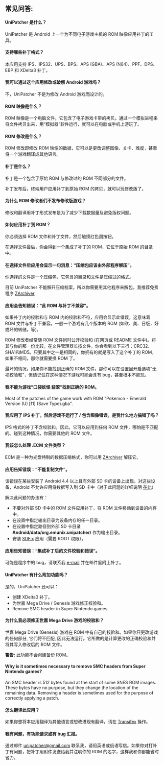 ## 常见问答:

#### UniPatcher 是什么？

UniPatcher 是 Android 上一个为不同电子游戏主机的 ROM 映像应用补丁的工具。

#### 支持哪些补丁格式？

本应用支持 IPS、IPS32、UPS、BPS、APS (GBA)、APS (N64)、PPF、DPS、EBP 和 XDelta3 补丁。

#### 我可以通过这个应用修改或破解 Android 游戏吗？

不，UniPatcher 不是为修改 Android 游戏而设计的。

#### ROM 映像是什么？

ROM 映像是一个电脑文件，它包含了电子游戏卡带的拷贝。通过一个模拟进程来将文件拷贝出来，用“模拟器”软件运行，就可以在电脑或手机上游玩了。

#### ROM 修改是什么？

ROM 修改即修改 ROM 映像的数据，它可以是更改调整图像、关卡、难度，甚至将一个游戏翻译成其他语言。

#### 补丁是什么？

补丁是一个包含了原始 ROM 与修改过的 ROM 不同部分的文件。

补丁发布后，终端用户应用补丁到原始 ROM 的拷贝，就可以玩修改版了。

#### 为什么 ROM 修改者们不发布修改版游戏？

修改和翻译用补丁形式发布是为了减少下载数据量及避免版权问题。

#### 如何应用补丁到 ROM？

你必须选择 ROM 文件和补丁文件，然后触摸红色圆按钮。

在选择文件最后，你会得到一个集成了补丁的 ROM，它位于原始 ROM 的目录中。

#### 在选择文件后应用会显示一句消息：“压缩包应该由外部程序解压”。

你选择的文件是一个压缩包，它包含的目录和文件是压缩过的格式。

目前 UniPatcher 不能解开压缩档案，所以你需要用其他程序来解包。我推荐免费程序 [ZArchiver](https://play.google.com/store/apps/details?id=ru.zdevs.zarchiver)

#### 应用会告知错误：“此 ROM 与补丁不兼容”。

如果补丁内的校验和与 ROM 内的校验和不符，应用会显示此错误，这意味着 ROM 文件与补丁不兼容。一般一个游戏有几个版本的 ROM (如欧、美、日版，好或坏的转储，等)。

ROM 修改者经常随 ROM 文件同时公开校验和 (在网页或 README 文件中)。将其与你的那一份比较，在文件管理器长按文件，你会看到以下三行：CRC32、SHA1和MD5。只要其中之一是相同的，你拥有的就是写入了这个补丁的 ROM，如果不相同，那你就需要换 ROM 了。

最坏的情况，如果你不能找到正确的 ROM 文件，那你可以在设置里开启选项“无视校验和”，但请记住在这种情况下游戏可能会含有 bug，甚至根本不能玩。

#### 我不能为游戏“口袋妖怪 翡翠”找到正确的 ROM。

Most of the patches of the game work with ROM "Pokemon - Emerald Version (U) \[f1\] (Save Type).gba".

#### 我应用了 IPS 补丁，然后游戏不运行了 / 包含图像错误，是我什么地方搞错了吗？

IPS 格式的补丁不含校验和，因此，它可以应用到任何 ROM 文件，哪怕是不匹配的。碰到这种情况，你需要其他的 ROM 文件。

#### 我该怎么处理 .ECM 文件类型？

ECM 是一种为光盘特制的数据压缩格式，你可以用 [ZArchiver](https://play.google.com/store/apps/details?id=ru.zdevs.zarchiver) 解压它。

#### 应用告知错误：“不能复制文件”。

该错误在某些安装了 Android 4.4 以上且有外部 SD 卡的设备上出现。对这些设备，Android 不允许应用将数据写入到 SD 卡中（对于此问题的详细说明 [在此](http://www.androidpolice.com/2014/02/17/external-blues-google-has-brought-big-changes-to-sd-cards-in-kitkat-and-even-samsung-may-be-implementing-them/)）

解决此问题的办法有：

- 不要对外部 SD 卡中的 ROM 文件应用补丁，将 ROM 文件移动到设备的内存中。
- 在设置中指定输出目录为设备内存的任一目录。
- 在设置中指定路径到外部 SD 卡目录 **Android/data/org.emunix.unipatcher/** 作为输出目录。
- 安装 [SDFix](https://play.google.com/store/apps/details?id=nextapp.sdfix) 应用（需要 ROOT 权限）。

#### 应用告知错误：“集成补丁后的文件校验和错误”。

可能是程序中的 bug，请联系我 [e-mail](mailto:unipatcher@gmail.com) 并在邮件里附上补丁。

#### UniPatcher 有什么附加功能吗？

是的，UniPatcher 还可以：

- 创建 XDelta3 补丁。
- 为世嘉 Mega Drive / Genesis 游戏修正校验和。
- Remove SMC header in Super Nintendo games.

#### 为什么我必须修正世嘉 Mega Drive 游戏的校验和？

世嘉 Mega Drive (Genesis) 游戏在 ROM 中有自己的校验和。如果你只更改游戏的任何部分, 它们将不匹配, 因此无法运行。它所做的是计算更改的正确校验和并将其写入修改后的 ROM 文件。

**警告:** 此功能不会创建备份 ROM。

#### Why is it sometimes necessary to remove SMC headers from Super Nintendo games?

An SMC header is 512 bytes found at the start of some SNES ROM images. These bytes have no purpose, but they change the location of the remaining data. Removing a header is sometimes used for the purpose of correctly applying a patch.

#### 怎么翻译此应用？

如果你想将本应用翻译为其他语言或想改进现有翻译，请在 [Transifex](https://www.transifex.com/unipatcher/unipatcher/dashboard/) 操作。

#### 我有问题，有功能请求或有 bug 汇报。

通过邮件 <unipatcher@gmail.com> 联系我，请用英语或俄语写信。如果你对打补丁有问题，把补丁用附件发送给我并注明你的 ROM 的名字，这样我和你都能省时省力。